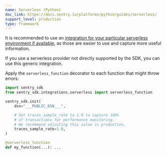 ```yaml
---
name: Serverless (Python)
doc_link: https://docs.sentry.io/platforms/python/guides/serverless/
support_level: production
type: framework
---
```


It is recommended to use an [integration for your particular serverless environment if available](/platforms/python/#serverless), as those are easier to use and capture more useful information.

If you use a serverless provider not directly supported by the SDK, you can use this generic integration.

Apply the `serverless_function` decorator to each function that might throw errors:

```python
import sentry_sdk
from sentry_sdk.integrations.serverless import serverless_function

sentry_sdk.init(
    dsn="___PUBLIC_DSN___",

    # Set traces_sample_rate to 1.0 to capture 100%
    # of transactions for performance monitoring.
    # We recommend adjusting this value in production,
    traces_sample_rate=1.0,
)

@serverless_function
def my_function(...): ...
```

<!-- TODO-ADD-VERIFICATION-EXAMPLE -->
